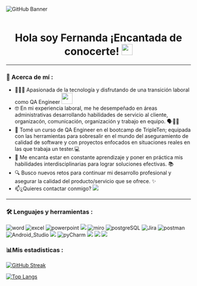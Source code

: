 ![GitHub Banner](https://github.com/Rampad97/Rampad97/assets/146497337/13e185cd-3e6b-40f2-a915-a89c956a1060)
<div id="badges" align="center">
<img decoding="async" src="https://visitor-badge-reloaded.herokuapp.com/badge?page_id=rampad97.rampad97&color=00cf00" alt=""/>

<h1>
  Hola soy Fernanda ¡Encantada de conocerte!
  <img decoding="async" src="https://media.giphy.com/media/hvRJCLFzcasrR4ia7z/giphy.gif" width="30px"/>
</h1>

---
 <div id="header" align="left">

### 🌸 Acerca de mí :
- 👩🏽‍💻 Apasionada de la tecnología y disfrutando de una transición laboral como QA Engineer <img decoding="async" src="https://media.giphy.com/media/WUlplcMpOCEmTGBtBW/giphy.gif" width="30">
- 🤓 En mi experiencia laboral, me he desempeñado en áreas administrativas desarrollando habilidades de servicio al cliente, organizacón, comunicación, organización y trabajo en equipo. 🗣💬📝
- 🌱 Tomé un curso de QA Engineer en el bootcamp de TripleTen; equipada con las herramientas para sobresalir en el mundo del aseguramiento de calidad de software y con proyectos enfocados en situaciones reales en las que trabaja un tester.💻
- 💓 Me encanta estar en constante aprendizaje y poner en práctica mis habilidades interdisciplinarias para lograr soluciones efectivas. 📚
- 🔍 Busco nuevos retos para continuar mi desarrollo profesional y asegurar la calidad del producto/servicio que se ofrece. ✨
- 📫¿Quieres contactar conmigo? [![](https://img.shields.io/badge/LinkedIn-0077B5?style=for-the-badge&logo=linkedin&logoColor=white)](https://www.linkedin.com/in/fernanda-rampad/)
  
---

### :hammer_and_wrench: Lenguajes y herramientas :

<div id="header" align="left">
  <img decoding="async" src="https://img.shields.io/badge/Microsoft_Word-2B579A?style=for-the-badge&logo=microsoft-word&logoColor=white" alt="word"/>
  <img decoding="async" src="https://img.shields.io/badge/Microsoft_Excel-217346?style=for-the-badge&logo=microsoft-excel&logoColor=white" alt="excel"/>
  <img decoding="async" src="https://img.shields.io/badge/Microsoft_PowerPoint-B7472A?style=for-the-badge&logo=microsoft-powerpoint&logoColor=white" alt="powerpoint"/>
  <img decoding="async" src="https://img.shields.io/badge/figma-%23F24E1E.svg?style=for-the-badge&logo=figma&logoColor=white"/>
  <img decoding="async" src="https://img.shields.io/badge/Miro-F7C922?style=for-the-badge&logo=Miro&logoColor=050036" alt="miro"/>
  <img decoding="async" src="https://img.shields.io/badge/PostgreSQL-3776AB?style=for-the-badge&logo=postgresql&logoColor=white" alt="postgreSQL"/>
  <img decoding="async" src="https://img.shields.io/badge/Jira-0052CC?style=for-the-badge&logo=Jira&logoColor=white" alt="Jira"/>
  <img decoding="async" src="https://img.shields.io/badge/Postman-ff8000?style=for-the-badge&logo=postman&logoColor=white" alt="postman"/>
  <img decoding="async" src="https://img.shields.io/badge/Android_Studio-6DB33F?style=for-the-badge&logo=android&logoColor=white" alt="Android_Studio"/>
  <img decoding="async" src="https://img.shields.io/badge/python-3670A0?style=for-the-badge&logo=python&logoColor=ffdd54"/>
  <img decoding="async" src="https://img.shields.io/badge/PyCharm-000000.svg?&style=for-the-badge&logo=PyCharm&logoColor=white" alt="pyCharm"/>
  <img decoding="async" src= "https://img.shields.io/badge/git-%23F05033.svg?style=for-the-badge&logo=git&logoColor=white"/>
  <img decoding="async" src="https://img.shields.io/badge/-GitHub-000?style=for-the-badge&logo=github"/>
  <img decoding="async" src= "https://img.shields.io/badge/-selenium-%43B02A?style=for-the-badge&logo=selenium&logoColor=white"/>
</div>

### 📊Mis estadisticas :
[![GitHub Streak](http://github-readme-streak-stats.herokuapp.com?user=Rampad97&theme=dark&background=000000)](https://git.io/streak-stats)

[![Top Langs](https://github-readme-stats.vercel.app/api/top-langs/?username=Rampad97&layout=compact&theme=vision-friendly-dark)](https://github.com/anuraghazra/github-readme-stats)
